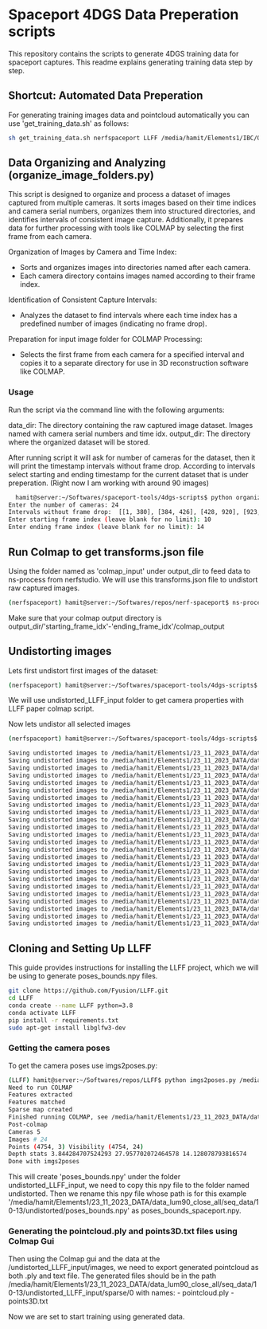
# Spaceport 4DGS Data Preperation scripts

This repository contains the scripts to generate 4DGS training data for spaceport captures. This readme explains generating training data step by step.

## Shortcut: Automated Data Preperation

For generating training images data and pointcloud automatically you can use 'get_training_data.sh' as follows:

```bash
sh get_training_data.sh nerfspaceport LLFF /media/hamit/Elements1/IBC/07_09/data1/07_09_2023_Data1_180 /media/hamit/Elements1/IBC/07_09/data1/sequential /home/hamit/Softwares/repos/LLFF
```

## Data Organizing and Analyzing (organize_image_folders.py)

This script is designed to organize and process a dataset of images captured from multiple cameras. It sorts images based on their time indices and camera serial numbers, organizes them into structured directories, and identifies intervals of consistent image capture. Additionally, it prepares data for further processing with tools like COLMAP by selecting the first frame from each camera.

Organization of Images by Camera and Time Index:

  - Sorts and organizes images into directories named after each camera.
  - Each camera directory contains images named according to their frame index.

Identification of Consistent Capture Intervals:

  - Analyzes the dataset to find intervals where each time index has a predefined number of images (indicating no frame drop).

Preparation for input image folder for COLMAP Processing:

  - Selects the first frame from each camera for a specified interval and copies it to a separate directory for use in 3D reconstruction software like COLMAP.

### Usage

Run the script via the command line with the following arguments:

data_dir: The directory containing the raw captured image dataset. Images named with camera serial numbers and time idx.
output_dir: The directory where the organized dataset will be stored.

After running script it will ask for number of cameras for the dataset, then it will print the timestamp intervals without frame drop. According to intervals select starting and ending timestamp for the current dataset that is under preperation. (Right now I am working with around 90 images)

```bash
  hamit@server:~/Softwares/spaceport-tools/4dgs-scripts$ python organize_image_folders.py /media/hamit/Elements1/23_11_2023_DATA/data_lum90_close_all/data_lum90_close /media/hamit/Elements1/23_11_2023_DATA/data_lum90_close_all/seq_data
Enter the number of cameras: 24
Intervals without frame drop:  [[1, 380], [384, 426], [428, 920], [923, 996], [998, 1012], [1014, 1014], [1017, 1017], [1019, 1032], [1037, 1037], [1039, 1044], [1046, 1046], [1048, 1048], [1050, 1050], [1053, 1067], [1103, 1103], [1106, 1122], [1125, 1125], [1127, 1130], [1132, 1159], [1162, 1192], [1196, 1196], [1200, 1201], [1203, 1214], [1216, 1228], [1235, 1235], [1352, 1353], [1355, 1355]]
Enter starting frame index (leave blank for no limit): 10
Enter ending frame index (leave blank for no limit): 14
```

## Run Colmap to get transforms.json file

Using the folder named as 'colmap_input' under output_dir to feed data to ns-process from nerfstudio. We will use this transforms.json file to undistort raw captured images.

```bash
(nerfspaceport) hamit@server:~/Softwares/repos/nerf-spaceport$ ns-process-data images --data /media/hamit/Elements1/23_11_2023_DATA/data_lum90_close_all/seq_data/10-13/colmap_input/ --matching_method exhaustive --output_dir /media/hamit/Elements1/23_11_2023_DATA/data_lum90_close_all/seq_data/10-13/colmap_output
```

Make sure that your colmap output directory is output_dir/'starting_frame_idx'-'ending_frame_idx'/colmap_output

## Undistorting images

Lets first undistort first images of the dataset:

```bash
(nerfspaceport) hamit@server:~/Softwares/spaceport-tools/4dgs-scripts$ python undistort_images.py /media/hamit/Elements1/23_11_2023_DATA/data_lum90_close_all/seq_data/10-13/colmap_output /media/hamit/Elements1/23_11_2023_DATA/data_lum90_close_all/seq_data/10-13/undistorted_LLFF_input
```
We will use undistorted_LLFF_input folder to get camera properties with LLFF paper colmap script.

Now lets undistor all selected images 

```bash
(nerfspaceport) hamit@server:~/Softwares/spaceport-tools/4dgs-scripts$ python undistort_images_nested.py /media/hamit/Elements1/23_11_2023_DATA/data_lum90_close_all/seq_data/10-13/original_images /media/hamit/Elements1/23_11_2023_DATA/data_lum90_close_all/seq_data/10-13/undistorted /media/hamit/Elements1/23_11_2023_DATA/data_lum90_close_all/seq_data/10-13/colmap_output/transforms.json

Saving undistorted images to /media/hamit/Elements1/23_11_2023_DATA/data_lum90_close_all/seq_data/10-13/undistorted/cam00/images
Saving undistorted images to /media/hamit/Elements1/23_11_2023_DATA/data_lum90_close_all/seq_data/10-13/undistorted/cam01/images
Saving undistorted images to /media/hamit/Elements1/23_11_2023_DATA/data_lum90_close_all/seq_data/10-13/undistorted/cam06/images
Saving undistorted images to /media/hamit/Elements1/23_11_2023_DATA/data_lum90_close_all/seq_data/10-13/undistorted/cam02/images
Saving undistorted images to /media/hamit/Elements1/23_11_2023_DATA/data_lum90_close_all/seq_data/10-13/undistorted/cam07/images
Saving undistorted images to /media/hamit/Elements1/23_11_2023_DATA/data_lum90_close_all/seq_data/10-13/undistorted/cam03/images
Saving undistorted images to /media/hamit/Elements1/23_11_2023_DATA/data_lum90_close_all/seq_data/10-13/undistorted/cam05/images
Saving undistorted images to /media/hamit/Elements1/23_11_2023_DATA/data_lum90_close_all/seq_data/10-13/undistorted/cam04/images
Saving undistorted images to /media/hamit/Elements1/23_11_2023_DATA/data_lum90_close_all/seq_data/10-13/undistorted/cam08/images
Saving undistorted images to /media/hamit/Elements1/23_11_2023_DATA/data_lum90_close_all/seq_data/10-13/undistorted/cam11/images
Saving undistorted images to /media/hamit/Elements1/23_11_2023_DATA/data_lum90_close_all/seq_data/10-13/undistorted/cam09/images
Saving undistorted images to /media/hamit/Elements1/23_11_2023_DATA/data_lum90_close_all/seq_data/10-13/undistorted/cam10/images
Saving undistorted images to /media/hamit/Elements1/23_11_2023_DATA/data_lum90_close_all/seq_data/10-13/undistorted/cam16/images
Saving undistorted images to /media/hamit/Elements1/23_11_2023_DATA/data_lum90_close_all/seq_data/10-13/undistorted/cam12/images
Saving undistorted images to /media/hamit/Elements1/23_11_2023_DATA/data_lum90_close_all/seq_data/10-13/undistorted/cam22/images
Saving undistorted images to /media/hamit/Elements1/23_11_2023_DATA/data_lum90_close_all/seq_data/10-13/undistorted/cam14/images
Saving undistorted images to /media/hamit/Elements1/23_11_2023_DATA/data_lum90_close_all/seq_data/10-13/undistorted/cam17/images
Saving undistorted images to /media/hamit/Elements1/23_11_2023_DATA/data_lum90_close_all/seq_data/10-13/undistorted/cam13/images
Saving undistorted images to /media/hamit/Elements1/23_11_2023_DATA/data_lum90_close_all/seq_data/10-13/undistorted/cam19/images
Saving undistorted images to /media/hamit/Elements1/23_11_2023_DATA/data_lum90_close_all/seq_data/10-13/undistorted/cam20/images
Saving undistorted images to /media/hamit/Elements1/23_11_2023_DATA/data_lum90_close_all/seq_data/10-13/undistorted/cam15/images
Saving undistorted images to /media/hamit/Elements1/23_11_2023_DATA/data_lum90_close_all/seq_data/10-13/undistorted/cam23/images
Saving undistorted images to /media/hamit/Elements1/23_11_2023_DATA/data_lum90_close_all/seq_data/10-13/undistorted/cam18/images
Saving undistorted images to /media/hamit/Elements1/23_11_2023_DATA/data_lum90_close_all/seq_data/10-13/undistorted/cam21/images
```

## Cloning and Setting Up LLFF

This guide provides instructions for installing the LLFF project, which we will be using to generate poses_bounds.npy files.

```bash
git clone https://github.com/Fyusion/LLFF.git
cd LLFF
conda create --name LLFF python=3.8
conda activate LLFF
pip install -r requirements.txt
sudo apt-get install libglfw3-dev
```

### Getting the camera poses

To get the camera poses use imgs2poses.py:

```bash
(LLFF) hamit@server:~/Softwares/repos/LLFF$ python imgs2poses.py /media/hamit/Elements1/23_11_2023_DATA/data_lum90_close_all/seq_data/10-13/undistorted_LLFF_input
Need to run COLMAP
Features extracted
Features matched
Sparse map created
Finished running COLMAP, see /media/hamit/Elements1/23_11_2023_DATA/data_lum90_close_all/seq_data/10-13/undistorted_LLFF_input/colmap_output.txt for logs
Post-colmap
Cameras 5
Images # 24
Points (4754, 3) Visibility (4754, 24)
Depth stats 3.844284707524293 27.957702072464578 14.128078793816574
Done with imgs2poses
```

This will create 'poses_bounds.npy' under the folder undistorted_LLFF_input, we need to copy this npy file to the folder named undistorted. Then we rename this npy file whose path is for this example '/media/hamit/Elements1/23_11_2023_DATA/data_lum90_close_all/seq_data/10-13/undistorted/poses_bounds.npy' as poses_bounds_spaceport.npy. 

### Generating the pointcloud.ply and points3D.txt files using Colmap Gui

Then using the Colmap gui and the data at the /undistorted_LLFF_input/images, we need to export generated pointcloud as both .ply and text file. The generated files should be in the path /media/hamit/Elements1/23_11_2023_DATA/data_lum90_close_all/seq_data/10-13/undistorted_LLFF_input/sparse/0 with names:
    - pointcloud.ply
    - points3D.txt

Now we are set to start training using generated data.

